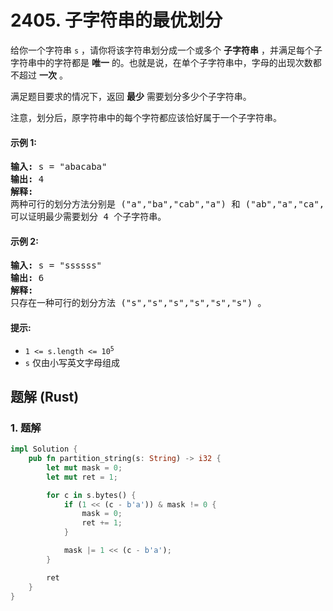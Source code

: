 # 2405. 子字符串的最优划分
给你一个字符串 `s` ，请你将该字符串划分成一个或多个 **子字符串** ，并满足每个子字符串中的字符都是 **唯一** 的。也就是说，在单个子字符串中，字母的出现次数都不超过 **一次** 。

满足题目要求的情况下，返回 **最少** 需要划分多少个子字符串。

注意，划分后，原字符串中的每个字符都应该恰好属于一个子字符串。

#### 示例 1:
<pre>
<strong>输入:</strong> s = "abacaba"
<strong>输出:</strong> 4
<strong>解释:</strong>
两种可行的划分方法分别是 ("a","ba","cab","a") 和 ("ab","a","ca","ba") 。
可以证明最少需要划分 4 个子字符串。
</pre>

#### 示例 2:
<pre>
<strong>输入:</strong> s = "ssssss"
<strong>输出:</strong> 6
<strong>解释:</strong>
只存在一种可行的划分方法 ("s","s","s","s","s","s") 。
</pre>

#### 提示:
* <code>1 <= s.length <= 10<sup>5</sup></code>
* `s` 仅由小写英文字母组成

## 题解 (Rust)

### 1. 题解
```Rust
impl Solution {
    pub fn partition_string(s: String) -> i32 {
        let mut mask = 0;
        let mut ret = 1;

        for c in s.bytes() {
            if (1 << (c - b'a')) & mask != 0 {
                mask = 0;
                ret += 1;
            }

            mask |= 1 << (c - b'a');
        }

        ret
    }
}
```
